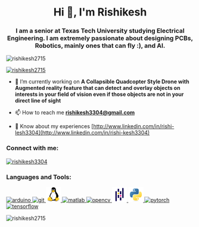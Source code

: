 <h1 align="center">Hi 👋, I'm Rishikesh</h1>
<h3 align="center">I am a senior at Texas Tech University studying Electrical Engineering. I am extremely passionate about designing PCBs, Robotics, mainly ones that can fly :), and AI.</h3>

<p align="left"> <img src="https://komarev.com/ghpvc/?username=rishikesh2715&label=Profile%20views&color=0e75b6&style=flat" alt="rishikesh2715" /> </p>

<p align="left"> <a href="https://github.com/ryo-ma/github-profile-trophy"><img src="https://github-profile-trophy.vercel.app/?username=rishikesh2715" alt="rishikesh2715" /></a> </p>

- 🔭 I’m currently working on **A Collapsible Quadcopter Style Drone with Augmented reality feature that can detect and overlay objects on interests in your field of vision even if those objects are not in your direct line of sight**

- 📫 How to reach me **rishikesh3304@gmail.com**

- 📄 Know about my experiences [http://www.linkedin.com/in/rishi-lesh3304](http://www.linkedin.com/in/rishi-kesh3304)

<h3 align="left">Connect with me:</h3>
<p align="left">
<a href="https://linkedin.com/in/rishikesh3304" target="blank"><img align="center" src="https://raw.githubusercontent.com/rahuldkjain/github-profile-readme-generator/master/src/images/icons/Social/linked-in-alt.svg" alt="rishikesh3304" height="30" width="40" /></a>
</p>

<h3 align="left">Languages and Tools:</h3>
<p align="left"> <a href="https://www.arduino.cc/" target="_blank" rel="noreferrer"> <img src="https://cdn.worldvectorlogo.com/logos/arduino-1.svg" alt="arduino" width="40" height="40"/> </a> <a href="https://git-scm.com/" target="_blank" rel="noreferrer"> <img src="https://www.vectorlogo.zone/logos/git-scm/git-scm-icon.svg" alt="git" width="40" height="40"/> </a> <a href="https://www.linux.org/" target="_blank" rel="noreferrer"> <img src="https://raw.githubusercontent.com/devicons/devicon/master/icons/linux/linux-original.svg" alt="linux" width="40" height="40"/> </a> <a href="https://www.mathworks.com/" target="_blank" rel="noreferrer"> <img src="https://upload.wikimedia.org/wikipedia/commons/2/21/Matlab_Logo.png" alt="matlab" width="40" height="40"/> </a> <a href="https://opencv.org/" target="_blank" rel="noreferrer"> <img src="https://www.vectorlogo.zone/logos/opencv/opencv-icon.svg" alt="opencv" width="40" height="40"/> </a> <a href="https://pandas.pydata.org/" target="_blank" rel="noreferrer"> <img src="https://raw.githubusercontent.com/devicons/devicon/2ae2a900d2f041da66e950e4d48052658d850630/icons/pandas/pandas-original.svg" alt="pandas" width="40" height="40"/> </a> <a href="https://www.python.org" target="_blank" rel="noreferrer"> <img src="https://raw.githubusercontent.com/devicons/devicon/master/icons/python/python-original.svg" alt="python" width="40" height="40"/> </a> <a href="https://pytorch.org/" target="_blank" rel="noreferrer"> <img src="https://www.vectorlogo.zone/logos/pytorch/pytorch-icon.svg" alt="pytorch" width="40" height="40"/> </a> <a href="https://www.tensorflow.org" target="_blank" rel="noreferrer"> <img src="https://www.vectorlogo.zone/logos/tensorflow/tensorflow-icon.svg" alt="tensorflow" width="40" height="40"/> </a> </p>

<p><img align="center" src="https://github-readme-stats.vercel.app/api/top-langs?username=rishikesh2715&show_icons=true&locale=en&layout=compact" alt="rishikesh2715" /></p>
